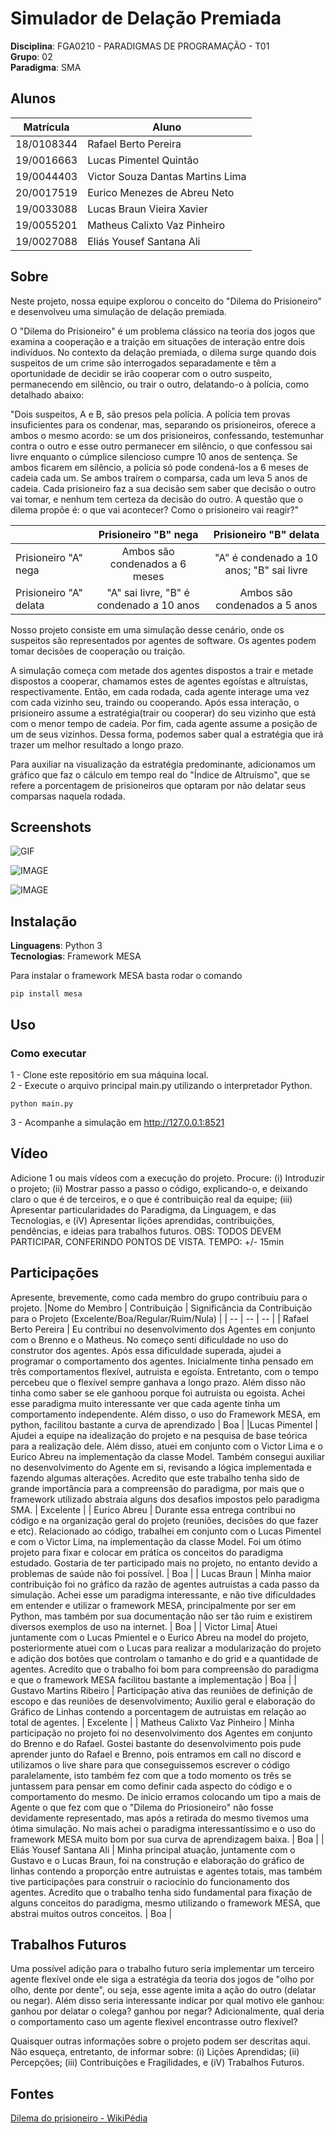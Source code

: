 # Simulador de Delação Premiada

**Disciplina**: FGA0210 - PARADIGMAS DE PROGRAMAÇÃO - T01 <br>
**Grupo**: 02<br>
**Paradigma**: SMA<br>

## Alunos

| Matrícula  | Aluno                            |
| ---------- | -------------------------------- |
| 18/0108344 | Rafael Berto Pereira             |
| 19/0016663 | Lucas Pimentel Quintão           |
| 19/0044403 | Victor Souza Dantas Martins Lima |
| 20/0017519 | Eurico Menezes de Abreu Neto     |
| 19/0033088 | Lucas Braun Vieira Xavier        |
| 19/0055201 | Matheus Calixto Vaz Pinheiro     |
| 19/0027088 | Eliás Yousef Santana Ali         |

## Sobre

Neste projeto, nossa equipe explorou o conceito do "Dilema do Prisioneiro" e desenvolveu uma simulação de delação premiada.<br>

O "Dilema do Prisioneiro" é um problema clássico na teoria dos jogos que examina a cooperação e a traição em situações de interação entre dois indivíduos. No contexto da delação premiada, o dilema surge quando dois suspeitos de um crime são interrogados separadamente e têm a oportunidade de decidir se irão cooperar com o outro suspeito, permanecendo em silêncio, ou trair o outro, delatando-o à polícia, como detalhado abaixo:

"Dois suspeitos, A e B, são presos pela polícia. A polícia tem provas insuficientes para os condenar, mas, separando os prisioneiros, oferece a ambos o mesmo acordo: se um dos prisioneiros, confessando, testemunhar contra o outro e esse outro permanecer em silêncio, o que confessou sai livre enquanto o cúmplice silencioso cumpre 10 anos de sentença. Se ambos ficarem em silêncio, a polícia só pode condená-los a 6 meses de cadeia cada um. Se ambos traírem o comparsa, cada um leva 5 anos de cadeia. Cada prisioneiro faz a sua decisão sem saber que decisão o outro vai tomar, e nenhum tem certeza da decisão do outro. A questão que o dilema propõe é: o que vai acontecer? Como o prisioneiro vai reagir?"

|                        |           Prisioneiro "B" nega           |          Prisioneiro "B" delata          |
| ---------------------- | :--------------------------------------: | :--------------------------------------: |
| Prisioneiro "A" nega   |      Ambos são condenados a 6 meses      | "A" é condenado a 10 anos; "B" sai livre |
| Prisioneiro "A" delata | "A" sai livre, "B" é condenado a 10 anos |      Ambos são condenados a 5 anos       |

Nosso projeto consiste em uma simulação desse cenário, onde os suspeitos são representados por agentes de software. Os agentes podem tomar decisões de cooperação ou traição.<br>

A simulação começa com metade dos agentes dispostos a trair e metade dispostos a cooperar, chamamos estes de agentes egoístas e altruístas, respectivamente. Então, em cada rodada, cada agente interage uma vez com cada vizinho seu, traindo ou cooperando. Após essa interação, o prisioneiro assume a estratégia(trair ou cooperar) do seu vizinho que está com o menor tempo de cadeia. Por fim, cada agente assume a posição de um de seus vizinhos. Dessa forma, podemos saber qual a estratégia que irá trazer um melhor resultado a longo prazo.

Para auxiliar na visualização da estratégia predominante, adicionamos um gráfico que faz o cálculo em tempo real do "Índice de Altruísmo", que se refere a porcentagem de prisioneiros que optaram por não delatar seus comparsas naquela rodada.

## Screenshots

![GIF](./assets/gifSimulacao.gif)

![IMAGE](./assets/ScreenshotSimulacao1.png)

![IMAGE](./assets/ScreenshotSimulacao2.png)

## Instalação

**Linguagens**: Python 3<br>
**Tecnologias**: Framework MESA<br>

Para instalar o framework MESA basta rodar o comando

```
pip install mesa
```

## Uso

### Como executar

1 - Clone este repositório em sua máquina local.<br>
2 - Execute o arquivo principal main.py utilizando o interpretador Python.

```
python main.py
```

3 - Acompanhe a simulação em http://127.0.0.1:8521

## Vídeo

Adicione 1 ou mais vídeos com a execução do projeto.
Procure:
(i) Introduzir o projeto;
(ii) Mostrar passo a passo o código, explicando-o, e deixando claro o que é de terceiros, e o que é contribuição real da equipe;
(iii) Apresentar particularidades do Paradigma, da Linguagem, e das Tecnologias, e
(iV) Apresentar lições aprendidas, contribuições, pendências, e ideias para trabalhos futuros.
OBS: TODOS DEVEM PARTICIPAR, CONFERINDO PONTOS DE VISTA.
TEMPO: +/- 15min

## Participações

Apresente, brevemente, como cada membro do grupo contribuiu para o projeto.
|Nome do Membro | Contribuição | Significância da Contribuição para o Projeto (Excelente/Boa/Regular/Ruim/Nula) |
| -- | -- | -- |
| Rafael Berto Pereira | Eu contribuí no desenvolvimento dos Agentes em conjunto com o Brenno e o Matheus. No começo senti dificuldade no uso do construtor dos agentes. Após essa dificuldade superada, ajudei a programar o comportamento dos agentes. Inicialmente tinha pensado em três comportamentos flexível, autruista e egoísta. Entretanto, com o tempo percebeu que o flexível sempre ganhava a longo prazo. Além disso não tinha como saber se ele ganhoou porque foi autruista ou egoista. Achei esse paradigma muito interessante ver que cada agente tinha um comportamento independente. Além disso, o uso do Framework MESA, em python, facilitou bastante a curva de aprendizado | Boa |
|Lucas Pimentel | Ajudei a equipe na idealização do projeto e na pesquisa de base teórica para a realização dele. Além disso, atuei em conjunto com o Victor Lima e o Eurico Abreu na implementação da classe Model. Também consegui auxiliar no desenvolvimento do Agente em si, revisando a lógica implementada e fazendo algumas alterações. Acredito que este trabalho tenha sido de grande importância para a compreensão do paradigma, por mais que o framework utilizado abstraia alguns dos desafios impostos pelo paradigma SMA. | Excelente |
| Eurico Abreu | Durante essa entrega contribui no código e na organização geral do projeto (reuniões, decisões do que fazer e etc). Relacionado ao código, trabalhei em conjunto com o Lucas Pimentel e com o Victor Lima, na implementação da classe Model. Foi um ótimo projeto para fixar e colocar em prática os conceitos do paradigma estudado. Gostaria de ter participado mais no projeto, no entanto devido a problemas de saúde não foi possível. | Boa |
| Lucas Braun | Minha maior contribuição foi no gráfico da razão de agentes autruístas a cada passo da simulação. Achei esse um paradigma interessante, e não tive dificuldades em entender e utilizar o framework MESA, principalmente por ser em Python, mas também por sua documentação não ser tão ruim e existirem diversos exemplos de uso na internet. | Boa |
| Victor Lima| Atuei juntamente com o Lucas Pmientel e o Eurico Abreu na model do projeto, posteriormente atuei com o Lucas para realizar a modularização do projeto e adição dos botões que controlam o tamanho e do grid e a quantidade de agentes. Acredito que o trabalho foi bom para compreensão do paradigma e que o framework MESA facilitou bastante a implementação | Boa |
| Gustavo Martins Ribeiro | Participação ativa das reuniões de definição de escopo e das reuniões de desenvolvimento; Auxilio geral e elaboração do Gráfico de Linhas contendo a porcentagem de autruistas em relação ao total de agentes. | Excelente |
| Matheus Calixto Vaz Pinheiro | Minha participação no projeto foi no desenvolvimento dos Agentes em conjunto do Brenno e do Rafael. Gostei bastante do desenvolvimento pois pude aprender junto do Rafael e Brenno, pois entramos em call no discord e utilizamos o live share para que conseguissemos escrever o código paralelamente, isto também fez com que a todo momento os três se juntassem para pensar em como definir cada aspecto do código e o comportamento do mesmo. De inicio erramos colocando um tipo a mais de Agente o que fez com que o "Dilema do Priosioneiro" não fosse devidamente representado, mas após a retirada do mesmo tivemos uma ótima simulação. No mais achei o paradigma interessantíssimo e o uso do framework MESA muito bom por sua curva de aprendizagem baixa. | Boa |
| Eliás Yousef Santana Ali | Minha principal atuação, juntamente com o Gustavo e o Lucas Braun, foi na construção e elaboração do gráfico de linhas contendo a proporção entre autruistas e agentes totais, mas também tive participações para construir o raciocínio do funcionamento dos agentes. Acredito que o trabalho tenha sido fundamental para fixação de alguns conceitos do paradigma, mesmo utilizando o framework MESA, que abstrai muitos outros conceitos. | Boa |

## Trabalhos Futuros
Uma possível adição para o trabalho futuro seria implementar um terceiro agente flexível onde ele siga a estratégia da teoria dos jogos de "olho por olho, dente por dente", ou seja, esse agente imita a ação do outro (delatar ou negar). Além disso seria interessante indicar por qual motivo ele ganhou: ganhou por delatar o colega? ganhou por negar? Adicionalmente, qual deria o comportamento caso um agente flexivel encontrasse outro flexível?

Quaisquer outras informações sobre o projeto podem ser descritas aqui. Não esqueça, entretanto, de informar sobre:
(i) Lições Aprendidas;
(ii) Percepções;
(iii) Contribuições e Fragilidades, e
(iV) Trabalhos Futuros.

## Fontes

[Dilema do prisioneiro - WikiPédia](https://pt.wikipedia.org/wiki/Dilema_do_prisioneiro)
